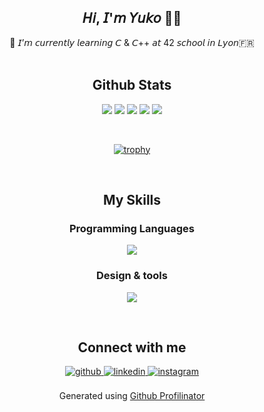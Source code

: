 <!--**ysengoku/ysengoku** is a ✨ _special_ ✨ repository because its `README.md` (this file) appears on your GitHub profile.-->
<div align="center">
<h2>𝘏𝘪, 𝘐'𝘮 𝘠𝘶𝘬𝘰 👋🏻</h2> 
🌱 𝘐’𝘮 𝘤𝘶𝘳𝘳𝘦𝘯𝘵𝘭𝘺 𝘭𝘦𝘢𝘳𝘯𝘪𝘯𝘨 𝘊 & 𝘊++ 𝘢𝘵 42 𝘴𝘤𝘩𝘰𝘰𝘭 𝘪𝘯 𝘓𝘺𝘰𝘯🇫🇷
<br/>  
<br/>   
<!--
![ysengoku's Github](https://typograssy.deno.dev/api?text=Hey%20there,%20I'm%20Yuko%20!&l1=ea9fcb&l2=c440a8&l3=a13092&l4=822771&speed=250)
-->

## Github Stats

![](http://github-profile-summary-cards.vercel.app/api/cards/profile-details?username=ysengoku&theme=monokai)
![](http://github-profile-summary-cards.vercel.app/api/cards/repos-per-language?username=ysengoku&theme=monokai)
![](http://github-profile-summary-cards.vercel.app/api/cards/most-commit-language?username=ysengoku&theme=monokai)
![](http://github-profile-summary-cards.vercel.app/api/cards/stats?username=ysengoku&theme=monokai)
![](http://github-profile-summary-cards.vercel.app/api/cards/productive-time?username=ysengoku&theme=monokai&utcOffset=8)
<!-- https://github-profile-summary-cards.vercel.app/demo.html --> 

<br/> 

[![trophy](https://github-profile-trophy.vercel.app/?username=ysengoku&theme=monokai&column=8)](https://github.com/ryo-ma/github-profile-trophy)

<br/>  

## My Skills  

### Programming Languages  
<p align="center">
  <a href="https://skillicons.dev">
    <img src="https://skillicons.dev/icons?i=c,swift,html,css" />
  </a>
</p>

### Design & tools  
<p align="center">
  <a href="https://skillicons.dev">
    <img src="https://skillicons.dev/icons?i=ps,ai,figma,wordpress,bash,vscode,vim,codepen,github" />
  </a>
</p>

<br/>  

## Connect with me  

<a href="https://github.com/ysengoku" target="blank">
<img src=https://img.shields.io/badge/github-%2324292e.svg?&style=for-the-badge&logo=github&logoColor=white alt=github style="margin-bottom: 5px;" />
</a>

<a href="https://linkedin.com/in/yuko-sengoku/" target="blank">
<img src=https://img.shields.io/badge/linkedin-%231E77B5.svg?&style=for-the-badge&logo=linkedin&logoColor=white alt=linkedin style="margin-bottom: 5px;" />
</a>

<a href="https://instagram.com/slowvoyage_/" target="blank">
<img src=https://img.shields.io/badge/instagram-%23000000.svg?&style=for-the-badge&logo=instagram&logoColor=white alt=instagram style="margin-bottom: 5px;" />
</a>  

<br/>  
<br/>  
<div align="center">Generated using <a href="https://profilinator.rishav.dev/" target="_blank">Github Profilinator</a></div>
